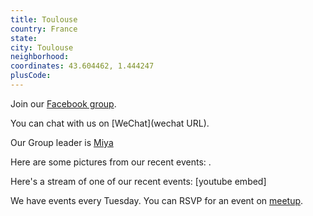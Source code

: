```yaml
---
title: Toulouse
country: France
state: 
city: Toulouse
neighborhood: 
coordinates: 43.604462, 1.444247
plusCode:
---
```

Join our [Facebook group](https://www.facebook.com/groups/free.code.camp.toulouse).

You can chat with us on [WeChat](wechat URL).

Our Group leader is [Miya](freecodecamp.org/miya)

Here are some pictures from our recent events:
![]().

Here's a stream of one of our recent events:
[youtube embed]

We have events every Tuesday. You can RSVP for an event on [meetup](meetupurl).
